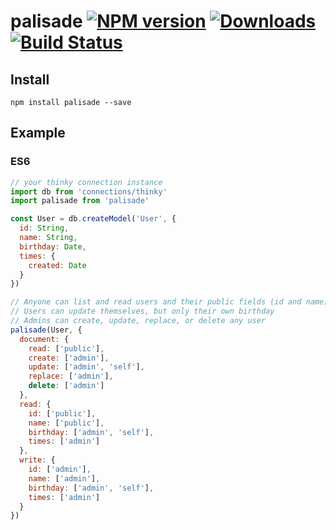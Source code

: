 # palisade [![NPM version][npm-image]][npm-url] [![Downloads][downloads-image]][npm-url] [![Build Status][travis-image]][travis-url]


## Install

```
npm install palisade --save
```
## Example

### ES6

```js
// your thinky connection instance
import db from 'connections/thinky'
import palisade from 'palisade'

const User = db.createModel('User', {
  id: String,
  name: String,
  birthday: Date,
  times: {
    created: Date
  }
})

// Anyone can list and read users and their public fields (id and name)
// Users can update themselves, but only their own birthday
// Admins can create, update, replace, or delete any user
palisade(User, {
  document: {
    read: ['public'],
    create: ['admin'],
    update: ['admin', 'self'],
    replace: ['admin'],
    delete: ['admin']
  },
  read: {
    id: ['public'],
    name: ['public'],
    birthday: ['admin', 'self'],
    times: ['admin']
  },
  write: {
    id: ['admin'],
    name: ['admin'],
    birthday: ['admin', 'self'],
    times: ['admin']
  }
})
```

[downloads-image]: http://img.shields.io/npm/dm/palisade.svg
[npm-url]: https://npmjs.org/package/palisade
[npm-image]: http://img.shields.io/npm/v/palisade.svg

[travis-url]: https://travis-ci.org/shastajs/palisade
[travis-image]: https://travis-ci.org/shastajs/palisade.png?branch=master
